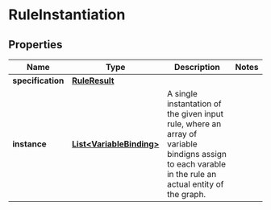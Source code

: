 
# RuleInstantiation

## Properties
Name | Type | Description | Notes
------------ | ------------- | ------------- | -------------
**specification** | [**RuleResult**](RuleResult.md) |  | 
**instance** | [**List&lt;VariableBinding&gt;**](VariableBinding.md) | A single instantation of the given input rule, where an array of variable bindigns assign to each varable in the rule an actual entity of the graph. | 



